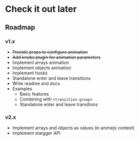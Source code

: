 # Check it out later

## Roadmap

### v1.x

- ~~Provide props to configure animation~~
- ~~Add knobs plugin for animation parameters~~
- Implement arrays animation
- Implement objects animation
- Implement hooks
- Standalone enter and leave transitions
- Write readme and docs
- Examples
    - Basic features
    - Combining with `<transition-group>`
    - Standalone enter and leave transitions

### v2.x

- Implement arrays and objects as values (in animejs context)
- Implement stargger API
